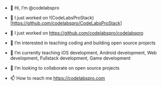 - 👋 Hi, I’m @codelabspro

- 🔭 I just worked on !(CodeLabsProStack)[https://github.com/codelabspro/CodeLabsProStack]
- 🔭 I just worked on https://github.com/codelabspro/codelabspro
- 👀 I’m interested in teaching coding and building open source projects
- 🌱 I’m currently teaching iOS development, Android development, Web development, Fullstack development, Game development
- 💞️ I’m looking to collaborate on open source projects
- 📫 How to reach me https://codelabspro.com

